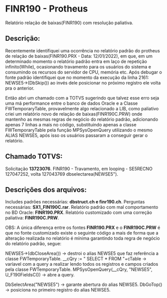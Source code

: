 # FINR190 - Protheus
Relatório relação de baixas(FINR190) com resolução paliativa.

## Descrição:

Recentemente identifiquei uma ocorrência no relatório padrão do protheus de relação de baixas(FINR190.PRX - Data: 12/01/2022), em que, 
em um determinado momento o relatório padrão entra em laço de repetição infinito(While), ocasionando travamento para os usuários do sistema
e consumindo os recursos do servidor de CPU, memória etc. Após debugar o fonte padrão identifiquei que no momento da execução da 
linha 2161: NEWSE5->(DbSkip()) ao invés dele posicionar no próximo registro ele volta pra o anterior. 


Então abri um chamado com a TOTVS sugerindo que talvez esse erro seja uma má performance entre o banco de dados Oracle e a Classe
FWTemporaryTable, provavelmente algo relacionado a LIB, como paliativo criei um relatório novo de relação de baixas(FINR190C.PRW)
onde mantenho as mesmas regras de negócio do relatório padrão, adicionando apenas 7 linhas a mais no código, substituindo apenas a classe 
FWTemporaryTable pela função MPSysOpenQuery utilizando o mesmo ALIAS NEWSE5, após isso os usuários passaram a conseguir gerar o relatório.

## Chamado TOTVS:

Solicitação **13723076**.
FINR190 - Travamento, em looping - SE5RECNO 127047252, volta 127043769 dbselectarea(NEWSE5").

## Descrições dos arquivos:

Includes padrões necessárias: **dbstruct.ch e finr190.ch**.
Perguntas necessárias: **SX1_FIN190C.rar**.
Relatório padrão com mal comportamento no BD Oracle: **FINR190.PRX**.
Relatório customizado com uma correção paliativa: **FINR190C.PRW**.

OBS: A única diferença entre os fontes **FINR190.PRX** e o **FINR190C.PRW** é que no fonte customizado existe o seguinte código a mais 
de forma que a alteração realizada no relatório é mínima garantindo toda regra de negócio do relatório padrão, segue:

NEWSE5->(dbCloseArea())                              -> destroi o alias NEWSE5 que faz referência a classe FWTemporaryTable.
__cQry := " SELECT * FROM "+cTable                   -> varíavel com a query a realizar lendo todos os registros e campos criados pela classe FWTemporaryTable.
MPSysOpenQuery(__cQry, "NEWSE5", U_F190FieldsC())    -> abre a query.

DbSelectArea("NEWSE5")                               -> garante abertura do alias NEWSE5.
DbGoTop()                                            -> posiciona no primeiro registro do alias NEWSE5.
